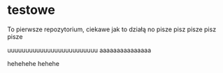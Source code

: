 # testowe
To pierwsze repozytorium, ciekawe jak to działą
no pisze pisz pisze pisz pisze

uuuuuuuuuuuuuuuuuuuuuuuuu
aaaaaaaaaaaaaaa







hehehehe
hehehe















